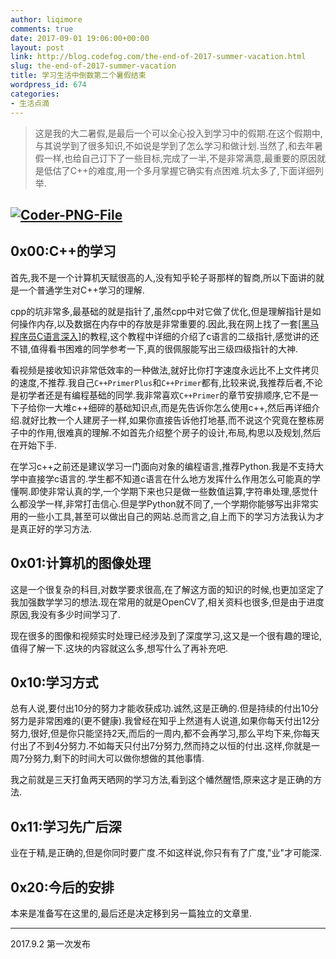 ```yaml
---
author: liqimore
comments: true
date: 2017-09-01 19:06:00+00:00
layout: post
link: http://blog.codefog.com/the-end-of-2017-summer-vacation.html
slug: the-end-of-2017-summer-vacation
title: 学习生活中倒数第二个暑假结束
wordpress_id: 674
categories:
- 生活点滴
---
```


<blockquote>这是我的大二暑假,是最后一个可以全心投入到学习中的假期.在这个假期中,与其说学到了很多知识,不如说是学到了怎么学习和做计划.当然了,和去年暑假一样,也给自己订下了一些目标,完成了一半,不是非常满意,最重要的原因就是低估了C++的难度,用一个多月掌握它确实有点困难.坑太多了,下面详细列举.</blockquote>





## [![Coder-PNG-File](https://static.codefog.com/qiniu/old/2017/09/Coder-PNG-File-1024x807.png)](https://static.codefog.com/qiniu/old/2017/09/Coder-PNG-File.png)




## 0x00:C++的学习


首先,我不是一个计算机天赋很高的人,没有知乎轮子哥那样的智商,所以下面讲的就是一个普通学生对C++学习的理解.

cpp的坑非常多,最基础的就是指针了,虽然cpp中对它做了优化,但是理解指针是如何操作内存,以及数据在内存中的存放是非常重要的.因此,我在网上找了一套[[黑马程序员C语言深入]](http://yun.itheima.com/map/25.html?a5)的教程,这个教程中详细的介绍了c语言的二级指针,感觉讲的还不错,值得看书困难的同学参考一下,真的很佩服能写出三级四级指针的大神.

看视频是接收知识非常低效率的一种做法,就好比你打字速度永远比不上文件拷贝的速度,不推荐.我自己`C++PrimerPlus`和`C++Primer`都有,比较来说,我推荐后者,不论是初学者还是有编程基础的同学.我非常喜欢`C++Primer`的章节安排顺序,它不是一下子给你一大堆c++细碎的基础知识点,而是先告诉你怎么使用c++,然后再详细介绍.就好比教一个人建房子一样,如果你直接告诉他打地基,而不说这个究竟在整栋房子中的作用,很难真的理解.不如首先介绍整个房子的设计,布局,构思以及规划,然后在开始下手.

在学习c++之前还是建议学习一门面向对象的编程语言,推荐Python.我是不支持大学中直接学c语言的.学生都不知道c语言在什么地方发挥什么作用怎么可能真的学懂啊.即使非常认真的学,一个学期下来也只是做一些数值运算,字符串处理,感觉什么都没学一样,非常打击信心.但是学Python就不同了,一个学期你能够写出非常实用的一些小工具,甚至可以做出自己的网站.总而言之,自上而下的学习方法我认为才是真正好的学习方法.


## 0x01:计算机的图像处理


这是一个很复杂的科目,对数学要求很高,在了解这方面的知识的时候,也更加坚定了我加强数学学习的想法.现在常用的就是OpenCV了,相关资料也很多,但是由于进度原因,我没有多少时间学习了.

现在很多的图像和视频实时处理已经涉及到了深度学习,这又是一个很有趣的理论,值得了解一下.这块的内容就这么多,想写什么了再补充吧.


## 0x10:学习方式


总有人说,要付出10分的努力才能收获成功.诚然,这是正确的.但是持续的付出10分努力是非常困难的(更不健康).我曾经在知乎上然道有人说道,如果你每天付出12分努力,很好,但是你只能坚持2天,而后的一周内,都不会再学习,那么平均下来,你每天付出了不到4分努力.不如每天只付出7分努力,然而持之以恒的付出.这样,你就是一周7分努力,剩下的时间大可以做你想做的其他事情.

我之前就是三天打鱼两天晒网的学习方法,看到这个幡然醒悟,原来这才是正确的方法.


## 0x11:学习先广后深


业在于精,是正确的,但是你同时要广度.不如这样说,你只有有了广度,"业"才可能深.


## 0x20:今后的安排


本来是准备写在这里的,最后还是决定移到另一篇独立的文章里.



* * *



2017.9.2 第一次发布
